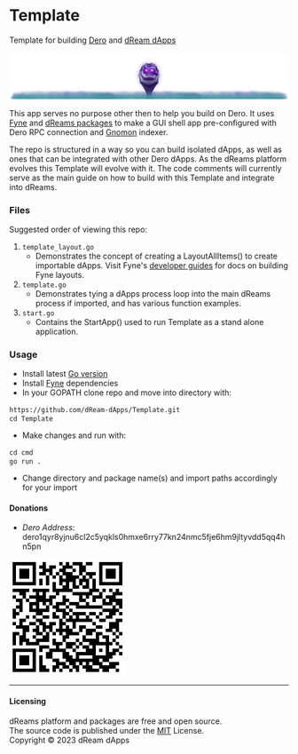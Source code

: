 # Template
Template for building [Dero](https://dero.io) and [dReam dApps](https://dreamdapps.io)

![dReamer](https://raw.githubusercontent.com/SixofClubsss/dreamdappsite/main/assets/dReamerUp.png)

This app serves no purpose other then to help you build on Dero. It uses [Fyne](https://fyne.io/) and [dReams packages](https://github.com/dReam-dApps/dReams) to make a  GUI shell app pre-configured with Dero RPC connection and [Gnomon](https://github.com/civilware/Gnomon) indexer. 

The repo is structured in a way so you can build isolated dApps, as well as ones that can be integrated with other Dero dApps. As the dReams platform evolves this Template will evolve with it. The code comments will currently serve as the main guide on how to build with this Template and integrate into dReams.

### Files
Suggested order of viewing this repo:

1. `template_layout.go` 
    - Demonstrates the concept of creating a LayoutAllItems() to create importable dApps. Visit Fyne's [developer guides](https://developer.fyne.io/) for docs on building Fyne layouts.
2. `template.go` 
    - Demonstrates tying a dApps process loop into the main dReams process if imported, and has various function examples.
3. `start.go` 
     - Contains the StartApp() used to run Template as a stand alone application.

### Usage 

- Install latest [Go version](https://go.dev/doc/install)
- Install [Fyne](https://developer.fyne.io/started/) dependencies
- In your GOPATH clone repo and move into directory with:
```
https://github.com/dReam-dApps/Template.git
cd Template
```
- Make changes and run with:
```
cd cmd
go run .
```
- Change directory and package name(s) and import paths accordingly for your import

#### Donations
- *Dero Address*: dero1qyr8yjnu6cl2c5yqkls0hmxe6rry77kn24nmc5fje6hm9jltyvdd5qq4hn5pn

![DeroDonations](https://raw.githubusercontent.com/SixofClubsss/dreamdappsite/main/assets/DeroDonations.jpg)

---

#### Licensing

dReams platform and packages are free and open source.    
The source code is published under the [MIT](https://github.com/dReam-dApps/Template/blob/main/LICENSE) License.   
Copyright © 2023 dReam dApps   
